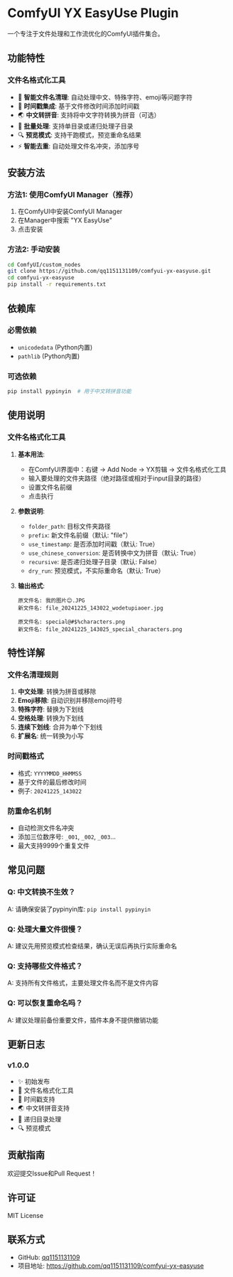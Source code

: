 # ComfyUI YX EasyUse Plugin

一个专注于文件处理和工作流优化的ComfyUI插件集合。

## 功能特性

### 文件名格式化工具
- 🔧 **智能文件名清理**: 自动处理中文、特殊字符、emoji等问题字符
- 📅 **时间戳集成**: 基于文件修改时间添加时间戳
- 🌏 **中文转拼音**: 支持将中文字符转换为拼音（可选）
- 📁 **批量处理**: 支持单目录或递归处理子目录
- 🔍 **预览模式**: 支持干跑模式，预览重命名结果
- ⚡ **智能去重**: 自动处理文件名冲突，添加序号

## 安装方法

### 方法1: 使用ComfyUI Manager（推荐）
1. 在ComfyUI中安装ComfyUI Manager
2. 在Manager中搜索 "YX EasyUse"
3. 点击安装

### 方法2: 手动安装
```bash
cd ComfyUI/custom_nodes
git clone https://github.com/qq1151131109/comfyui-yx-easyuse.git
cd comfyui-yx-easyuse
pip install -r requirements.txt
```

## 依赖库

### 必需依赖
- `unicodedata` (Python内置)
- `pathlib` (Python内置)

### 可选依赖
```bash
pip install pypinyin  # 用于中文转拼音功能
```

## 使用说明

### 文件名格式化工具

1. **基本用法**:
   - 在ComfyUI界面中：右键 → Add Node → YX剪辑 → 文件名格式化工具
   - 输入要处理的文件夹路径（绝对路径或相对于input目录的路径）
   - 设置文件名前缀
   - 点击执行

2. **参数说明**:
   - `folder_path`: 目标文件夹路径
   - `prefix`: 新文件名前缀（默认: "file"）
   - `use_timestamp`: 是否添加时间戳（默认: True）
   - `use_chinese_conversion`: 是否转换中文为拼音（默认: True）
   - `recursive`: 是否递归处理子目录（默认: False）
   - `dry_run`: 预览模式，不实际重命名（默认: True）

3. **输出格式**:
   ```
   原文件名: 我的图片😊.JPG
   新文件名: file_20241225_143022_wodetupiaoer.jpg

   原文件名: special@#$%characters.png
   新文件名: file_20241225_143025_special_characters.png
   ```

## 特性详解

### 文件名清理规则
1. **中文处理**: 转换为拼音或移除
2. **Emoji移除**: 自动识别并移除emoji符号
3. **特殊字符**: 替换为下划线
4. **空格处理**: 转换为下划线
5. **连续下划线**: 合并为单个下划线
6. **扩展名**: 统一转换为小写

### 时间戳格式
- 格式: `YYYYMMDD_HHMMSS`
- 基于文件的最后修改时间
- 例子: `20241225_143022`

### 防重命名机制
- 自动检测文件名冲突
- 添加三位数序号: `_001`, `_002`, `_003`...
- 最大支持9999个重复文件

## 常见问题

### Q: 中文转换不生效？
A: 请确保安装了pypinyin库: `pip install pypinyin`

### Q: 处理大量文件很慢？
A: 建议先用预览模式检查结果，确认无误后再执行实际重命名

### Q: 支持哪些文件格式？
A: 支持所有文件格式，主要处理文件名而不是文件内容

### Q: 可以恢复重命名吗？
A: 建议处理前备份重要文件，插件本身不提供撤销功能

## 更新日志

### v1.0.0
- ✨ 初始发布
- 🔧 文件名格式化工具
- 📅 时间戳支持
- 🌏 中文转拼音支持
- 📁 递归目录处理
- 🔍 预览模式

## 贡献指南

欢迎提交Issue和Pull Request！

## 许可证

MIT License

## 联系方式

- GitHub: [qq1151131109](https://github.com/qq1151131109)
- 项目地址: https://github.com/qq1151131109/comfyui-yx-easyuse
